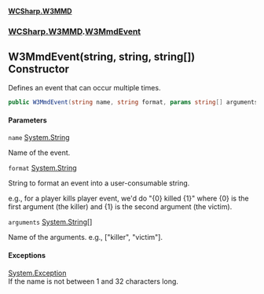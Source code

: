 #### [WCSharp.W3MMD](index.md 'index')
### [WCSharp.W3MMD](WCSharp.W3MMD.md 'WCSharp.W3MMD').[W3MmdEvent](WCSharp.W3MMD.W3MmdEvent.md 'WCSharp.W3MMD.W3MmdEvent')

## W3MmdEvent(string, string, string[]) Constructor

Defines an event that can occur multiple times.

```csharp
public W3MmdEvent(string name, string format, params string[] arguments);
```
#### Parameters

<a name='WCSharp.W3MMD.W3MmdEvent.W3MmdEvent(string,string,string[]).name'></a>

`name` [System.String](https://docs.microsoft.com/en-us/dotnet/api/System.String 'System.String')

Name of the event.

<a name='WCSharp.W3MMD.W3MmdEvent.W3MmdEvent(string,string,string[]).format'></a>

`format` [System.String](https://docs.microsoft.com/en-us/dotnet/api/System.String 'System.String')

String to format an event into a user-consumable string.  
  
e.g., for a player kills player event, we'd do "{0} killed {1}" where {0} is the first argument (the killer) and {1} is the second argument (the victim).

<a name='WCSharp.W3MMD.W3MmdEvent.W3MmdEvent(string,string,string[]).arguments'></a>

`arguments` [System.String](https://docs.microsoft.com/en-us/dotnet/api/System.String 'System.String')[[]](https://docs.microsoft.com/en-us/dotnet/api/System.Array 'System.Array')

Name of the arguments. e.g., ["killer", "victim"].

#### Exceptions

[System.Exception](https://docs.microsoft.com/en-us/dotnet/api/System.Exception 'System.Exception')  
If the name is not between 1 and 32 characters long.